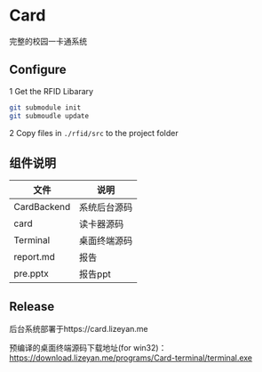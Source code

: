 # Card

完整的校园一卡通系统

## Configure

1 Get the RFID Libarary

``` bash
git submodule init
git submoudle update
```

2 Copy files in `./rfid/src` to the project folder

## 组件说明

| 文件          | 说明     |
| ----------- | ------ |
| CardBackend | 系统后台源码 |
| card        | 读卡器源码  |
| Terminal    | 桌面终端源码 |
| report.md   | 报告     |
| pre.pptx    | 报告ppt  |

## Release

后台系统部署于https://card.lizeyan.me

预编译的桌面终端源码下载地址(for win32)：https://download.lizeyan.me/programs/Card-terminal/terminal.exe